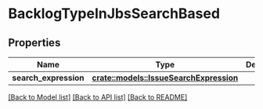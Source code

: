 # BacklogTypeInJbsSearchBased

## Properties

Name | Type | Description | Notes
------------ | ------------- | ------------- | -------------
**search_expression** | [**crate::models::IssueSearchExpression**](IssueSearchExpression.md) |  | 

[[Back to Model list]](../README.md#documentation-for-models) [[Back to API list]](../README.md#documentation-for-api-endpoints) [[Back to README]](../README.md)


